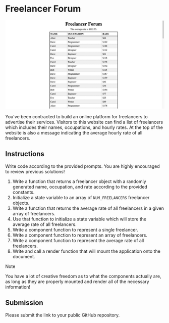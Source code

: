 # Freelancer Forum

![Example website with a table of freelancers and a calculated average hourly rate](example.png)

You've been contracted to build an online platform for freelancers to advertise their services. Visitors to this website can find a list of freelancers which includes their names, occupations, and hourly rates. At the top of the website is also a message indicating the average hourly rate of all freelancers.

## Instructions

Write code according to the provided prompts. You are highly encouraged to review previous solutions!

1. Write a function that returns a freelancer object with a randomly generated name, occupation, and rate according to the provided constants.
2. Initialize a state variable to an array of `NUM_FREELANCERS` freelancer objects.
3. Write a function that returns the average rate of all freelancers in a given array of freelancers.
4. Use that function to initialize a state variable which will store the average rate of all freelancers.
5. Write a component function to represent a single freelancer.
6. Write a component function to represent an array of freelancers.
7. Write a component function to represent the average rate of all freelancers.
8. Write and call a render function that will mount the application onto the document.

> [!NOTE]
>
> You have a lot of creative freedom as to what the components actually are, as long as they are properly mounted and render all of the necessary information!

## Submission

Please submit the link to your public GitHub repository.
